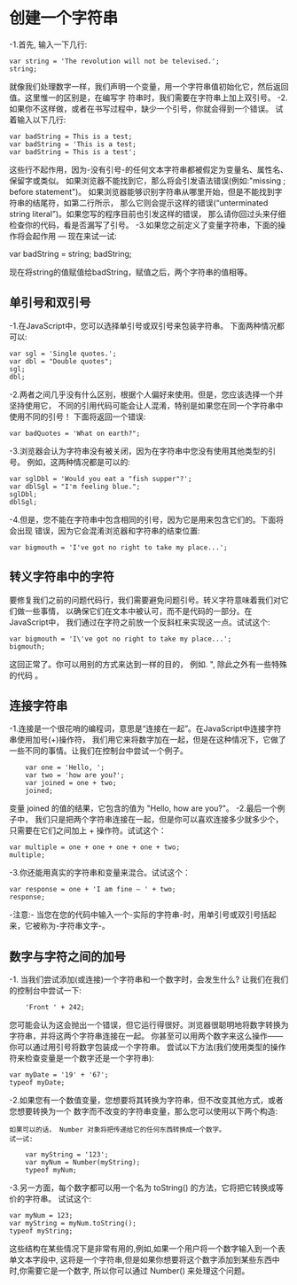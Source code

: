 # 创建一个字符串
-1.首先, 输入一下几行:
```
var string = 'The revolution will not be televised.';
string;
```
就像我们处理数字一样，我们声明一个变量，用一个字符串值初始化它，然后返回值。这里惟一的区别是，在编写字
符串时，我们需要在字符串上加上双引号。
-2.如果你不这样做，或者在书写过程中，缺少一个引号，你就会得到一个错误。
试着输入以下几行:
```
var badString = This is a test;
var badString = 'This is a test;
var badString = This is a test';
```
这些行不起作用，因为-没有引号-的任何文本字符串都被假定为变量名、属性名、保留字或类似。
如果浏览器不能找到它，那么将会引发语法错误(例如:"missing ; before statement")。
如果浏览器能够识别字符串从哪里开始，但是不能找到字符串的结尾符，如第二行所示，
那么它则会提示这样的错误(“unterminated string literal”)。如果您写的程序目前也引发这样的错误，
那么请你回过头来仔细检查你的代码，看是否漏写了引号。
-3.如果您之前定义了变量字符串，下面的操作将会起作用 — 现在来试一试:

var badString = string;
badString;

现在将string的值赋值给badString，赋值之后，两个字符串的值相等。


## 单引号和双引号
-1.在JavaScript中，您可以选择单引号或双引号来包装字符串。
下面两种情况都可以:
```
var sgl = 'Single quotes.';
var dbl = "Double quotes";
sgl;
dbl;
```
-2.两者之间几乎没有什么区别，根据个人偏好来使用。但是，您应该选择一个并坚持使用它，
不同的引用代码可能会让人混淆，特别是如果您在同一个字符串中使用不同的引号！
下面将返回一个错误:
```
var badQuotes = 'What on earth?";
```
-3.浏览器会认为字符串没有被关闭，因为在字符串中您没有使用其他类型的引号。
例如，这两种情况都是可以的:
```
var sglDbl = 'Would you eat a "fish supper"?';
var dblSgl = "I'm feeling blue.";
sglDbl;
dblSgl;
```
-4.但是，您不能在字符串中包含相同的引号，因为它是用来包含它们的。下面将会出现
错误，因为它会混淆浏览器和字符串的结束位置:
```
var bigmouth = 'I've got no right to take my place...';
```


## 转义字符串中的字符

要修复我们之前的问题代码行，我们需要避免问题引号。转义字符意味着我们对它们做一些事情，
以确保它们在文本中被认可，而不是代码的一部分。在JavaScript中，
我们通过在字符之前放一个反斜杠来实现这一点。试试这个:
```
var bigmouth = 'I\'ve got no right to take my place...';
bigmouth;
```
这回正常了。你可以用别的方式来达到一样的目的， 例如. \", 除此之外有一些特殊的代码 。


## 连接字符串

-1.连接是一个很花哨的编程词，意思是“连接在一起”。在JavaScript中连接字符串使用加号(+)操作符，
我们用它来将数字加在一起，但是在这种情况下，它做了一些不同的事情。让我们在控制台中尝试一个例子。
```
    var one = 'Hello, ';
    var two = 'how are you?';
    var joined = one + two;
    joined;
```
变量 joined 的值的结果，它包含的值为 "Hello, how are you?"。
-2.最后一个例子中， 我们只是把两个字符串连接在一起，但是你可以喜欢连接多少就多少个， 只需要在它们之间加上 + 操作符。试试这个：
```
var multiple = one + one + one + one + two;
multiple;
```
-3.你还能用真实的字符串和变量来混合。试试这个：
```
var response = one + 'I am fine — ' + two;
response;
```
-注意:- 当您在您的代码中输入一个-实际的字符串-时，用单引号或双引号括起来，它被称为-字符串文字-。

## 数字与字符之间的加号

-1. 当我们尝试添加(或连接)一个字符串和一个数字时，会发生什么?
    让我们在我们的控制台中尝试一下:
```
    'Front ' + 242;
```
您可能会认为这会抛出一个错误，但它运行得很好。浏览器很聪明地将数字转换为字符串，并将这两个字符串连接在一起。
你甚至可以用两个数字来这么操作——你可以通过用引号将数字包装成一个字符串。
尝试以下方法(我们使用类型的操作符来检查变量是一个数字还是一个字符串):
```
var myDate = '19' + '67';
typeof myDate;
```
-2.如果您有一个数值变量，您想要将其转换为字符串，但不改变其他方式，或者您想要转换为一个
数字而不改变的字符串变量，那么您可以使用以下两个构造:

    如果可以的话， Number 对象将把传递给它的任何东西转换成一个数字。
    试一试:
```
    var myString = '123';
    var myNum = Number(myString);
    typeof myNum;
```
-3.另一方面，每个数字都可以用一个名为 toString() 的方法，它将把它转换成等价的字符串。
试试这个:
```
var myNum = 123;
var myString = myNum.toString();
typeof myString;
```
这些结构在某些情况下是非常有用的,例如,如果一个用户将一个数字输入到一个表单文本字段中,
这将是一个字符串,但是如果你想要将这个数字添加到某些东西中时,你需要它是一个数字,
所以你可以通过 Number() 来处理这个问题。
